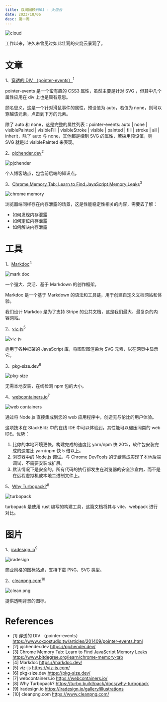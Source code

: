 ```yaml
---
title: 双周回顾#001 - 火烧云
date: 2023/10/06
desc: 第一周
---
```


![cloud](./img/cloud.jpg)

工作以来，许久未曾见过如此壮观的火烧云景观了。

# 文章

1、[穿透的 DIV （pointer-events）](https://www.oxxostudio.tw/articles/201409/pointer-events.html)<sup>1</sup>

pointer-events 是一个蛮有趣的 CSS3 属性，虽然主要是针对 SVG ，但其中几个属性应用在 div 上也是颇有意思。

顾名思义，这是一个针对滑鼠事件的属性，预设值为 auto，若值为 none，则可以穿越该元素，点击到下方的元素。

除了 auto 和 none，这是完整的属性列表：pointer-events: auto | none | visiblePainted | visibleFill | visibleStroke | visible | painted | fill | stroke | all | inherit，除了 auto 与 none，其他都是控制 SVG 的属性，若採用预设值，则 SVG 就是以 visiblePainted 来表现。

2、[pjchender.dev](https://pjchender.dev/)<sup>2</sup>

![pjchender](./img/pjchender.png)

个人博客站点，包含前后端的知识点。

3、[Chrome Memory Tab: Learn to Find JavaScript Memory Leaks](https://www.bitdegree.org/learn/chrome-memory-tab)<sup>3</sup>

![chrome memory](./img/chrome-memory.png)

浏览器端同样存在内存泄露的场景，这是性能稳定性相关的内容，需要去了解：

- 如何发现内存泄露
- 如何定位内存泄露
- 如何解决内存泄露

# 工具

1、[Markdoc](https://markdoc.dev/)<sup>4</sup>

![mark doc](./img/markdoc.png)

一个强大、灵活、基于 Markdown 的创作框架。

Markdoc 是一个基于 Markdown 的语法和工具链，用于创建自定义文档网站和体验。

我们设计 Markdoc 是为了支持 Stripe 的公共文档，这是我们最大、最复杂的内容网站。

2、[viz-js](https://viz-js.com/)<sup>5</sup>

![viz-js](./img/viz-js.png)

适用于各种框架的 JavaScript 库，将图形图渲染为 SVG 元素，以在网页中显示它。

3、[pkg-size.dev](https://pkg-size.dev/)<sup>6</sup>

![pkg-size](./img/pkg-size.png)

无需本地安装，在线检测 npm 包的大小。

4、[webcontainers.io](https://webcontainers.io/)<sup>7</sup>

![web containers](./img/webcontainers.png)

通过将 Node.js 直接集成到您的 web 应用程序中，创造无与伦比的用户体验。

这项技术在 StackBlitz 中的在线 IDE 中可以体验到，其性能可以碾压同类的 web IDE。优势：

1. 比你的本地环境更快。构建完成的速度比 yarn/npm 快 20%，软件包安装完成的速度比 yarn/npm 快 5 倍以上。
2. 浏览器中的 Node.js 调试。与 Chrome DevTools 的无缝集成实现了本地后端调试，不需要安装或扩展。
3. 默认情况下是安全的。所有代码的执行都发生在浏览器的安全沙盒内，而不是在远程虚拟机或本地二进制文件上。

5、[Why Turbopack?](https://turbo.build/pack/docs/why-turbopack)<sup>8</sup>

![turbopack](./img/turbopack.png)

turbopack 是使用 rust 编写的构建工具，这篇文档将其与 vite、webpack 进行对比。

# 图片

1、[iradesign.io](https://iradesign.io/gallery/illustrations)<sup>9</sup>

![iradesign](./img/iradesign.png)

商业风格的图标站点，支持下载 PNG、SVG 类型。

2、[cleanpng.com](https://www.cleanpng.com/)<sup>10</sup>

![clean png](./img/cleanpng.png)

提供透明背景的图标。

# References

- [1] 穿透的 DIV （pointer-events） https://www.oxxostudio.tw/articles/201409/pointer-events.html
- [2] pjchender.dev https://pjchender.dev/
- [3] Chrome Memory Tab: Learn to Find JavaScript Memory Leaks https://www.bitdegree.org/learn/chrome-memory-tab
- [4] Markdoc https://markdoc.dev/
- [5] viz-js https://viz-js.com/
- [6] pkg-size.dev https://pkg-size.dev/
- [7] webcontainers.io https://webcontainers.io/
- [8] Why Turbopack? https://turbo.build/pack/docs/why-turbopack
- [9] iradesign.io https://iradesign.io/gallery/illustrations
- [10] cleanpng.com https://www.cleanpng.com/

